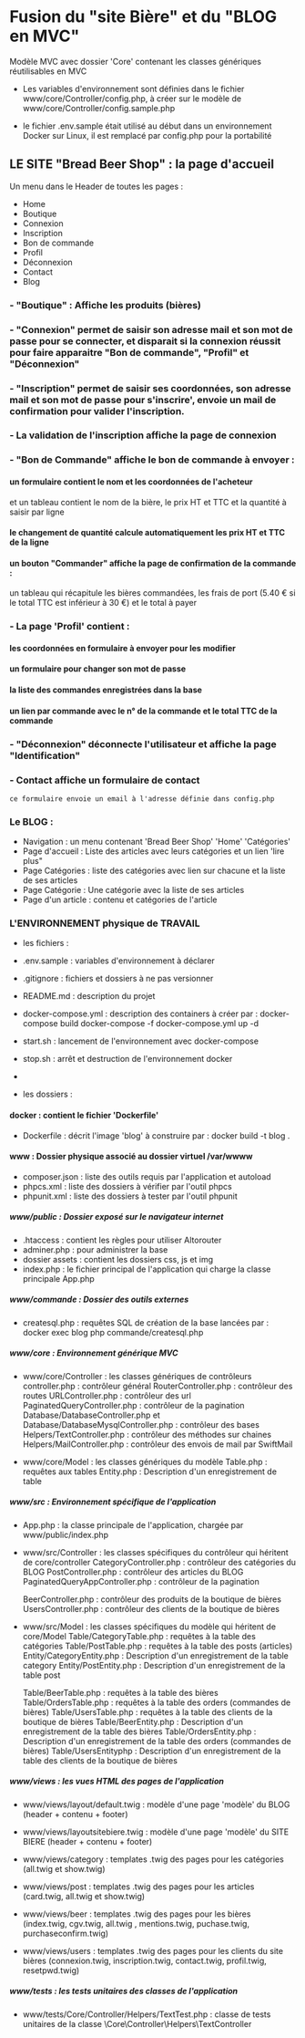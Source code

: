 # Fusion du "site Bière" et du "BLOG en MVC" 

Modèle MVC avec dossier 'Core' contenant les classes génériques réutilisables en MVC

- Les variables d'environnement sont définies dans le fichier www/core/Controller/config.php, 
à créer sur le modèle de www/core/Controller/config.sample.php

- le fichier .env.sample était utilisé au début dans un environnement Docker sur Linux, 
    il est remplacé par config.php pour la portabilité

## LE SITE "Bread Beer Shop" : la page d'accueil
Un menu dans le Header de toutes les pages :
- Home
- Boutique
- Connexion
- Inscription
- Bon de commande
- Profil
- Déconnexion
- Contact
- Blog

### - "Boutique" : Affiche les produits (bières)

### - "Connexion" permet de saisir son adresse mail et son mot de passe pour se connecter, et disparait si la connexion réussit pour faire apparaitre "Bon de commande", "Profil" et "Déconnexion"

### - "Inscription" permet de saisir ses coordonnées, son adresse mail et son mot de passe pour s'inscrire', envoie un mail de confirmation pour valider l'inscription.

### - La validation de l'inscription affiche la page de connexion

### - "Bon de Commande" affiche le bon de commande à envoyer :
#### un formulaire contient le nom et les coordonnées de l'acheteur
et un tableau contient le nom de la bière, le prix HT et TTC et la quantité à saisir par ligne
#### le changement de quantité calcule automatiquement les prix HT et TTC de la ligne
#### un bouton "Commander" affiche la page de confirmation de la commande :
un tableau qui récapitule les bières commandées, les frais de port (5.40 € si le total TTC est inférieur à 30 €) et le total à payer

### - La page 'Profil' contient :
#### les coordonnées en formulaire à envoyer pour les modifier
#### un formulaire pour changer son mot de passe
#### la liste des commandes enregistrées dans la base
#### un lien par commande avec le n° de la commande et le total TTC de la commande

### - "Déconnexion" déconnecte l'utilisateur et affiche la page "Identification"

### - Contact affiche un formulaire de contact
    ce formulaire envoie un email à l'adresse définie dans config.php

### Le BLOG :
- Navigation : un menu contenant 'Bread Beer Shop' 'Home' 'Catégories'
- Page d'accueil : Liste des articles avec leurs catégories et un lien 'lire plus"
- Page Catégories : liste des catégories avec lien sur chacune et la liste de ses articles
- Page Catégorie : Une catégorie avec la liste de ses articles
- Page d'un article : contenu et catégories de l'article

### L'ENVIRONNEMENT physique de TRAVAIL

- les fichiers :

- .env.sample : variables d'environnement à déclarer
- .gitignore : fichiers et dossiers à ne pas versionner
- README.md : description du projet
- docker-compose.yml : description des containers à créer par :
    docker-compose build
    docker-compose -f docker-compose.yml up -d
- start.sh : lancement de l'environnement avec docker-compose
- stop.sh : arrêt et destruction de l'environnement docker

- 
- les dossiers :

#### docker : contient le fichier 'Dockerfile' 
- Dockerfile : décrit l'image 'blog' à construire par :
    docker build -t blog .

#### www : Dossier physique associé au dossier virtuel /var/wwww

- composer.json : liste des outils requis par l'application et autoload
- phpcs.xml : liste des dossiers à vérifier par l'outil phpcs
- phpunit.xml : liste des dossiers à tester par l'outil phpunit

##### www/public : Dossier exposé sur le navigateur internet                                                                          
- .htaccess : contient les règles pour utiliser Altorouter
- adminer.php : pour administrer la base
- dossier assets : contient les dossiers css, js et img 
- index.php : le fichier principal de l'application qui charge la classe principale App.php

##### www/commande : Dossier des outils externes

- createsql.php : requêtes SQL de création de la base lancées par :
docker exec blog php commande/createsql.php

##### www/core : Environnement générique MVC

- www/core/Controller : les classes génériques de contrôleurs 
    controller.php : contrôleur général
    RouterController.php : contrôleur des routes
    URLController.php : contrôleur des url
    PaginatedQueryController.php : contrôleur de la pagination
    Database/DatabaseController.php et Database/DatabaseMysqlController.php : contrôleur des bases
    Helpers/TextController.php : contrôleur des méthodes sur chaines
    Helpers/MailController.php : contrôleur des envois de mail par SwiftMail

- www/core/Model : les classes génériques du modèle 
    Table.php : requêtes aux tables
    Entity.php : Description d'un enregistrement de table

##### www/src : Environnement spécifique de l'application

- App.php : la classe principale de l'application, chargée par www/public/index.php

- www/src/Controller : les classes spécifiques du contrôleur qui héritent de core/controller
    CategoryController.php : contrôleur des catégories du BLOG
    PostController.php : contrôleur des articles du BLOG
    PaginatedQueryAppController.php : contrôleur de la pagination

    BeerController.php : contrôleur des produits de la boutique de bières
    UsersController.php : contrôleur des clients de la boutique de bières

- www/src/Model : les classes spécifiques du modèle qui héritent de core/Model
    Table/CategoryTable.php : requêtes à la table des catégories
    Table/PostTable.php : requêtes à la table des posts (articles)
    Entity/CategoryEntity.php : Description d'un enregistrement de la table category
    Entity/PostEntity.php : Description d'un enregistrement de la table post

    Table/BeerTable.php : requêtes à la table des bières
    Table/OrdersTable.php : requêtes à la table des orders (commandes de bières)
    Table/UsersTable.php : requêtes à la table des clients de la boutique de bières
    Table/BeerEntity.php : Description d'un enregistrement de la table des bières
    Table/OrdersEntity.php : Description d'un enregistrement de la table des orders (commandes de bières)
    Table/UsersEntityphp : Description d'un enregistrement de la table des clients de la boutique de bières


##### www/views : les vues HTML des pages de l'application 

- www/views/layout/default.twig : modèle d'une page 'modèle' du BLOG (header + contenu + footer)
- www/views/layoutsitebiere.twig : modèle d'une page 'modèle' du SITE BIERE (header + contenu + footer)

- www/views/category : templates .twig des pages pour les catégories (all.twig et show.twig)
- www/views/post : templates .twig des pages pour les articles (card.twig, all.twig et show.twig)
- www/views/beer : templates .twig des pages pour les bières (index.twig, cgv.twig, all.twig , mentions.twig, puchase.twig, purchaseconfirm.twig)
- www/views/users : templates .twig des pages pour les clients du site bières (connexion.twig, inscription.twig, contact.twig, profil.twig, resetpwd.twig)


##### www/tests : les tests unitaires des classes de l'application 

- www/tests/Core/Controller/Helpers/TextTest.php : classe de tests unitaires de la classe \Core\Controller\Helpers\TextController
